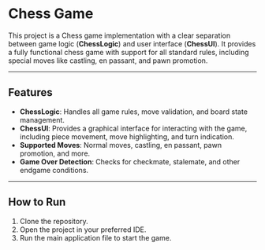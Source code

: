 # Chess Game

This project is a Chess game implementation with a clear separation between game logic (**ChessLogic**) and user interface (**ChessUI**). It provides a fully functional chess game with support for all standard rules, including special moves like castling, en passant, and pawn promotion.

---

## Features
- **ChessLogic**: Handles all game rules, move validation, and board state management.
- **ChessUI**: Provides a graphical interface for interacting with the game, including piece movement, move highlighting, and turn indication.
- **Supported Moves**: Normal moves, castling, en passant, pawn promotion, and more.
- **Game Over Detection**: Checks for checkmate, stalemate, and other endgame conditions.

---

## How to Run
1. Clone the repository.
2. Open the project in your preferred IDE.
3. Run the main application file to start the game.
